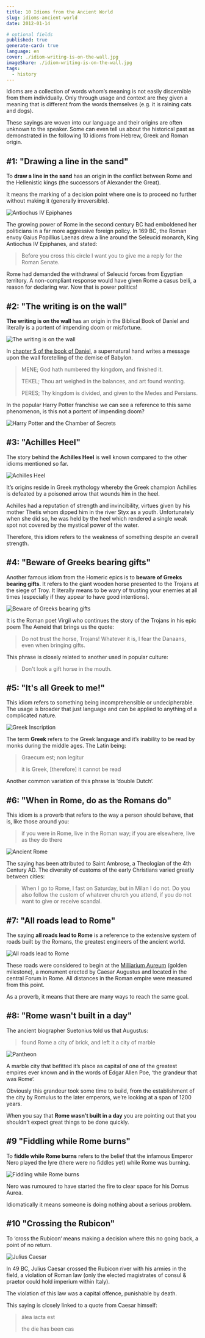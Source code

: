 ```yaml
---
title: 10 Idioms from the Ancient World
slug: idioms-ancient-world
date: 2012-01-14

# optional fields
published: true
generate-card: true
language: en
cover: ./idiom-writing-is-on-the-wall.jpg
imageShare: ./idiom-writing-is-on-the-wall.jpg
tags:
  - history
---
```


Idioms are a collection of words whom’s meaning is not easily discernible from them individually. Only through usage and context are they given a meaning that is different from the words themselves (e.g. it is raining cats and dogs).

These sayings are woven into our language and their origins are often unknown to the speaker. Some can even tell us about the historical past as demonstrated in the following 10 idioms from Hebrew, Greek and Roman origin.

## #1: "Drawing a line in the sand"

To **draw a line in the sand** has an origin in the conflict between Rome and the Hellenistic kings (the successors of Alexander the Great).

It means the marking of a decision point where one is to proceed no further without making it (generally irreversible).

![Antiochus IV Epiphanes](./antiochus-IV-epiphanes.jpg)

The growing power of Rome in the second century BC had emboldened her politicians in a far more aggressive foreign policy. In 169 BC, the Roman envoy Gaius Popillius Laenas drew a line around the Seleucid monarch, King Antiochus IV Epiphanes, and stated:

> Before you cross this circle I want you to give me a reply for the Roman Senate.

Rome had demanded the withdrawal of Seleucid forces from Egyptian territory. A non-compliant response would have given Rome a casus belli, a reason for declaring war. Now that is power politics!

## #2: "The writing is on the wall"

**The writing is on the wall** has an origin in the Biblical Book of Daniel and literally is a portent of impending doom or misfortune.

![The writing is on the wall](./the-writing-is-on-the-wall.jpg)

In [chapter 5 of the book of Daniel](http://www.fillthevoid.org/Kjv/B27C005.htm), a supernatural hand writes a message upon the wall foretelling of the demise of Babylon.

> MENE; God hath numbered thy kingdom, and finished it.
>
> TEKEL; Thou art weighed in the balances, and art found wanting.
>
> PERES; Thy kingdom is divided, and given to the Medes and Persians.

In the popular Harry Potter franchise we can see a reference to this same phenomenon, is this not a portent of impending doom?

![Harry Potter and the Chamber of Secrets](./hp-writing-wall.jpg)

## #3: "Achilles Heel"

The story behind the **Achilles Heel** is well known compared to the other idioms mentioned so far.

![Achilles Heel](./achilles-heel.jpg)

It’s origins reside in Greek mythology whereby the Greek champion Achilles is defeated by a poisoned arrow that wounds him in the heel.

Achilles had a reputation of strength and invincibility, virtues given by his mother Thetis whom dipped him in the river Styx as a youth. Unfortunately when she did so, he was held by the heel which rendered a single weak spot not covered by the mystical power of the water.

Therefore, this idiom refers to the weakness of something despite an overall strength.

## #4: "Beware of Greeks bearing gifts"

Another famous idiom from the Homeric epics is to **beware of Greeks bearing gifts**. It refers to the giant wooden horse presented to the Trojans at the siege of Troy. It literally means to be wary of trusting your enemies at all times (especially if they appear to have good intentions).

![Beware of Greeks bearing gifts](./beware-greeks-bearing-gifts.jpg)

It is the Roman poet Virgil who continues the story of the Trojans in his epic poem The Aeneid that brings us the quote:

> Do not trust the horse, Trojans! Whatever it is, I fear the Danaans, even when bringing gifts.

This phrase is closely related to another used in popular culture:

> Don't look a gift horse in the mouth.

## #5: "It's all Greek to me!"

This idiom refers to something being incomprehensible or undecipherable. The usage is broader that just language and can be applied to anything of a complicated nature.

![Greek Inscription](./greek-inscription.jpg)

The term **Greek** refers to the Greek language and it’s inability to be read by monks during the middle ages. The Latin being:

> Graecum est; non legitur
>
> it is Greek, [therefore] it cannot be read

Another common variation of this phrase is ‘double Dutch‘.

## #6: "When in Rome, do as the Romans do"

This idiom is a proverb that refers to the way a person should behave, that is, like those around you:

> if you were in Rome, live in the Roman way; if you are elsewhere, live as they do there

![Ancient Rome](./ancient-rome.jpg)

The saying has been attributed to Saint Ambrose, a Theologian of the 4th Century AD. The diversity of customs of the early Christians varied greatly between cities:

> When I go to Rome, I fast on Saturday, but in Milan I do not. Do you also follow the custom of whatever church you attend, if you do not want to give or receive scandal.

## #7: "All roads lead to Rome"

The saying **all roads lead to Rome** is a reference to the extensive system of roads built by the Romans, the greatest engineers of the ancient world.

![All roads lead to Rome](./all-roads-lead-to-rome.jpg)

These roads were considered to begin at the [Milliarium Aureum](http://en.wikipedia.org/wiki/Milliarium_Aureum) (golden milestone), a monument erected by Caesar Augustus and located in the central Forum in Rome. All distances in the Roman empire were measured from this point.

As a proverb, it means that there are many ways to reach the same goal.

## #8: "Rome wasn't built in a day"

The ancient biographer Suetonius told us that Augustus:

> found Rome a city of brick, and left it a city of marble

![Pantheon](./pantheon.jpg)

A marble city that befitted it’s place as capital of one of the greatest empires ever known and in the words of Edgar Allen Poe, ‘the grandeur that was Rome‘.

Obviously this grandeur took some time to build, from the establishment of the city by Romulus to the later emperors, we’re looking at a span of 1200 years.

When you say that **Rome wasn’t built in a day** you are pointing out that you shouldn’t expect great things to be done quickly.

## #9 "Fiddling while Rome burns"

To **fiddle while Rome burns** refers to the belief that the infamous Emperor Nero played the lyre (there were no fiddles yet) while Rome was burning.

![Fiddling while Rome burns](./nero-fiddle-rome-burns.jpg)

Nero was rumoured to have started the fire to clear space for his Domus Aurea.

Idiomatically it means someone is doing nothing about a serious problem.

## #10 "Crossing the Rubicon"

To ‘cross the Rubicon‘ means making a decision where this no going back, a point of no return.

![Julius Caesar](./julius-caesar.jpg)

In 49 BC, Julius Caesar crossed the Rubicon river with his armies in the field, a violation of Roman law (only the elected magistrates of consul & praetor could hold imperium within Italy).

The violation of this law was a capital offence, punishable by death.

This saying is closely linked to a quote from Caesar himself:

> ālea iacta est
>
> the die has been cas
